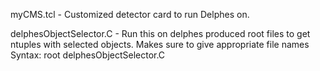 myCMS.tcl - Customized detector card to run Delphes on.

delphesObjectSelector.C - Run this on delphes produced root files to get ntuples with selected objects. Makes sure to give
                          appropriate file names
Syntax:
root delphesObjectSelector.C
